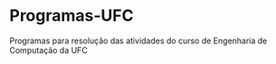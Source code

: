# Programas-UFC
Programas para resolução das atividades do curso de Engenharia de Computação da UFC
